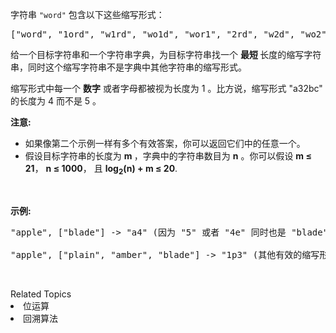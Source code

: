 <p>字符串&nbsp;<code>&quot;word&quot;</code> 包含以下这些缩写形式：</p>

<pre>[&quot;word&quot;, &quot;1ord&quot;, &quot;w1rd&quot;, &quot;wo1d&quot;, &quot;wor1&quot;, &quot;2rd&quot;, &quot;w2d&quot;, &quot;wo2&quot;, &quot;1o1d&quot;, &quot;1or1&quot;, &quot;w1r1&quot;, &quot;1o2&quot;, &quot;2r1&quot;, &quot;3d&quot;, &quot;w3&quot;, &quot;4&quot;]</pre>

<p>给一个目标字符串和一个字符串字典，为目标字符串找一个&nbsp;<strong>最短 </strong>长度的缩写字符串，同时这个缩写字符串不是字典中其他字符串的缩写形式。</p>

<p>缩写形式中每一个 <strong>数字</strong>&nbsp;或者字母都被视为长度为 1 。比方说，缩写形式 &quot;a32bc&quot; 的长度为 4 而不是 5 。</p>

<p><strong>注意:</strong></p>

<ul>
	<li>如果像第二个示例一样有多个有效答案，你可以返回它们中的任意一个。</li>
	<li>假设目标字符串的长度为&nbsp;<strong>m </strong>，字典中的字符串数目为&nbsp;<strong>n</strong>&nbsp;。你可以假设&nbsp;<strong>m &le; 21</strong>，&nbsp;<strong>n &le; 1000</strong>，&nbsp;且&nbsp;<strong>log<sub>2</sub>(n) + m &le; 20</strong>.</li>
</ul>

<p>&nbsp;</p>

<p><strong>示例:</strong></p>

<pre>&quot;apple&quot;, [&quot;blade&quot;] -&gt; &quot;a4&quot; (因为 &quot;5&quot; 或者 &quot;4e&quot; 同时也是 &quot;blade&quot; 的缩写形式，所以它们是无效的缩写)

&quot;apple&quot;, [&quot;plain&quot;, &quot;amber&quot;, &quot;blade&quot;] -&gt; &quot;1p3&quot; (其他有效的缩写形式还包括 &quot;ap3&quot;, &quot;a3e&quot;, &quot;2p2&quot;, &quot;3le&quot;, &quot;3l1&quot;)。
</pre>

<p>&nbsp;</p>
<div><div>Related Topics</div><div><li>位运算</li><li>回溯算法</li></div></div>